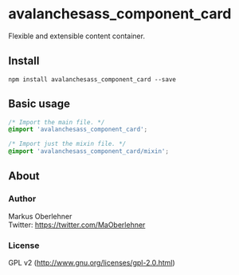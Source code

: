 # avalanchesass_component_card
Flexible and extensible content container.

## Install
```
npm install avalanchesass_component_card --save
```

## Basic usage
```css
/* Import the main file. */
@import 'avalanchesass_component_card';

/* Import just the mixin file. */
@import 'avalanchesass_component_card/mixin';
```

## About
### Author
Markus Oberlehner  
Twitter: https://twitter.com/MaOberlehner

### License
GPL v2 (http://www.gnu.org/licenses/gpl-2.0.html)
